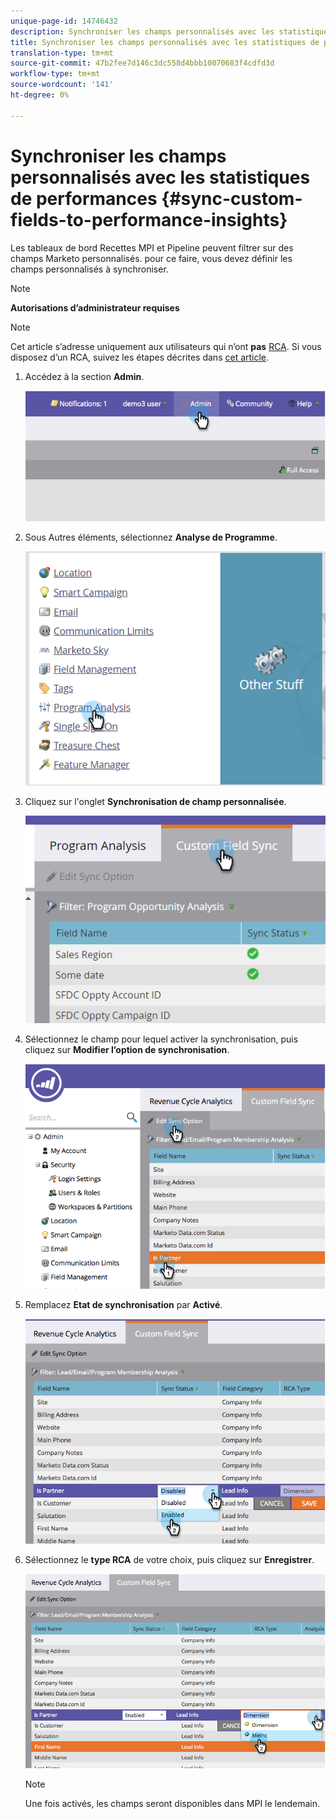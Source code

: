 ```yaml
---
unique-page-id: 14746432
description: Synchroniser les champs personnalisés avec les statistiques de performances - Documents marketing - Documentation du produit
title: Synchroniser les champs personnalisés avec les statistiques de performances
translation-type: tm+mt
source-git-commit: 47b2fee7d146c3dc558d4bbb10070683f4cdfd3d
workflow-type: tm+mt
source-wordcount: '141'
ht-degree: 0%

---
```



# Synchroniser les champs personnalisés avec les statistiques de performances {#sync-custom-fields-to-performance-insights}

Les tableaux de bord Recettes MPI et Pipeline peuvent filtrer sur des champs Marketo personnalisés. pour ce faire, vous devez définir les champs personnalisés à synchroniser.

>[!NOTE]
>
>**Autorisations d’administrateur requises**

>[!NOTE]
>
>Cet article s’adresse uniquement aux utilisateurs qui n’ont **pas** [RCA](http://docs.marketo.com/x/lwIk). Si vous disposez d’un RCA, suivez les étapes décrites dans [cet article](http://docs.marketo.com/x/FQQk).

1. Accédez à la section **Admin**.

   ![](assets/image2014-9-19-9-3a51-3a11.png)

1. Sous Autres éléments, sélectionnez **Analyse de Programme**.

   ![](assets/2-3.png)

1. Cliquez sur l&#39;onglet **Synchronisation de champ personnalisée**.

   ![](assets/3-5.png)

1. Sélectionnez le champ pour lequel activer la synchronisation, puis cliquez sur **Modifier l’option de synchronisation**.

   ![](assets/image2014-9-19-9-3a51-3a36.png)

1. Remplacez **Etat de synchronisation** par **Activé**.

   ![](assets/image2014-9-19-9-3a51-3a45.png)

1. Sélectionnez le **type RCA** de votre choix, puis cliquez sur **Enregistrer**.

   ![](assets/image2014-9-19-9-3a51-3a52.png)

   >[!NOTE]
   >
   >Une fois activés, les champs seront disponibles dans MPI le lendemain.

